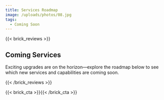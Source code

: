 ```yaml
---
title: Services Roadmap
image: /uploads/photos/08.jpg
tags:
  - Coming Soon
---
```


{{< brick_reviews >}}

## Coming Services

Exciting upgrades are on the horizon—explore the roadmap below to see which new services and capabilities are coming soon.

{{< /brick_reviews >}}

{{< brick_cta >}}{{< /brick_cta >}}
